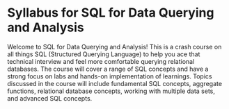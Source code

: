 # Syllabus for SQL for Data Querying and Analysis

Welcome to SQL for Data Querying and Analysis!  This is a crash course on all things SQL (Structured Querying Language) to help you ace that technical interview and feel more comfortable querying relational databases.  The course will cover a range of SQL concepts and have a strong focus on labs and hands-on implementation of learnings.  Topics discussed in the course will include fundamental SQL concepts, aggregate functions, relational database concepts, working with multiple data sets, and advanced SQL concepts.
